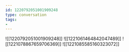```yaml
---
id: 1220792051001909248
type: conversation
tags:
- 
---
```

![[1220792051001909248]]
![[1221061464842047489]]
![[1221078867659706369]]
![[1221085585160323072]]

